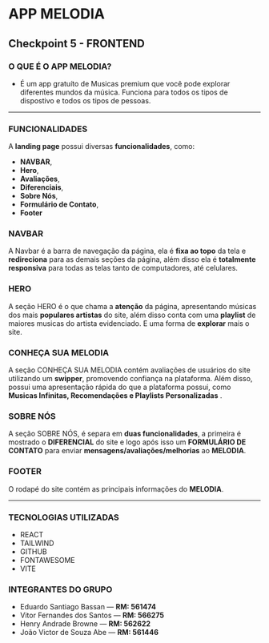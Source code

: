 # APP MELODIA 
## Checkpoint 5 - FRONTEND

### O QUE É O APP MELODIA?
-  É um app gratuíto de Musicas premium que você pode explorar diferentes mundos da música. Funciona para todos os tipos de dispostivo e todos os tipos de pessoas. 

---

### FUNCIONALIDADES
A **landing page** possui diversas **funcionalidades**, como:
- **NAVBAR**,
- **Hero**,
- **Avaliações**,
- **Diferenciais**,
- **Sobre Nós**,
- **Formulário de Contato**, 
- **Footer**

### NAVBAR
A Navbar é a barra de navegação da página, ela é **fixa ao topo** da tela e **redireciona** para as demais seções da página, além disso ela é **totalmente responsiva** para todas as telas tanto de computadores, até celulares.

### HERO
A seção HERO é o que chama a **atenção** da página, apresentando músicas dos mais **populares artistas** do site, além disso conta com uma **playlist** de maiores musicas do artista evidenciado. E uma forma de **explorar** mais o site.

### CONHEÇA SUA MELODIA
A seção CONHEÇA SUA MELODIA contém avaliações de usuários do site utilizando um **swipper**, promovendo confiança na plataforma. Além disso, possui uma apresentação rápida do que a plataforma possui, como **Musicas Infinitas, Recomendações e Playlists Personalizadas** .

### SOBRE NÓS
A seção SOBRE NÓS, é separa em **duas funcionalidades**, a primeira é mostrado o **DIFERENCIAL** do site e logo após isso um **FORMULÁRIO DE CONTATO** para enviar **mensagens/avaliações/melhorias** ao **MELODIA**.  

### FOOTER
O rodapé do site contém as principais informações do **MELODIA**.

---

### TECNOLOGIAS UTILIZADAS 
- REACT
- TAILWIND
- GITHUB
- FONTAWESOME
- VITE

### INTEGRANTES DO GRUPO
- Eduardo Santiago Bassan — **RM: 561474**
- Vitor Fernandes dos Santos — **RM: 566275**
- Henry Andrade Browne — **RM: 562622**
- João Victor de Souza Abe — **RM: 561446**
